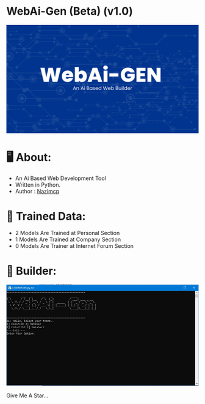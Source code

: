 # WebAi-Gen (Beta) (v1.0)
<p align="center">
  <img src="https://github.com/hackerstore/WebAi-Gen/raw/main/img/New%20Project%20(1).jpg">
</p>

# :desktop_computer: About:

* An Ai Based Web Development Tool
* Written in Python.
* Author : [Nazimcp](https://instagram.com/nazimcp7)

# :robot: Trained Data:
* 2 Models Are Trained at Personal Section
* 1 Models Are Trained at Company Section
* 0 Models Are Trainer at Internet Forum Section

# :hammer: Builder:
<p align="center">
  <img src="https://github.com/hackerstore/WebAi-Gen/raw/main/img/Capture.JPG">
</p>

Give Me A Star...
